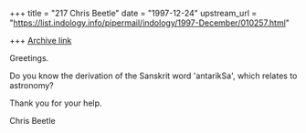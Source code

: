 +++
title = "217 Chris Beetle"
date = "1997-12-24"
upstream_url = "https://list.indology.info/pipermail/indology/1997-December/010257.html"

+++
[Archive link](https://list.indology.info/pipermail/indology/1997-December/010257.html)

Greetings.

Do you know the derivation of the Sanskrit word 'antarikSa', which relates
to astronomy?

Thank you for your help.

Chris Beetle



